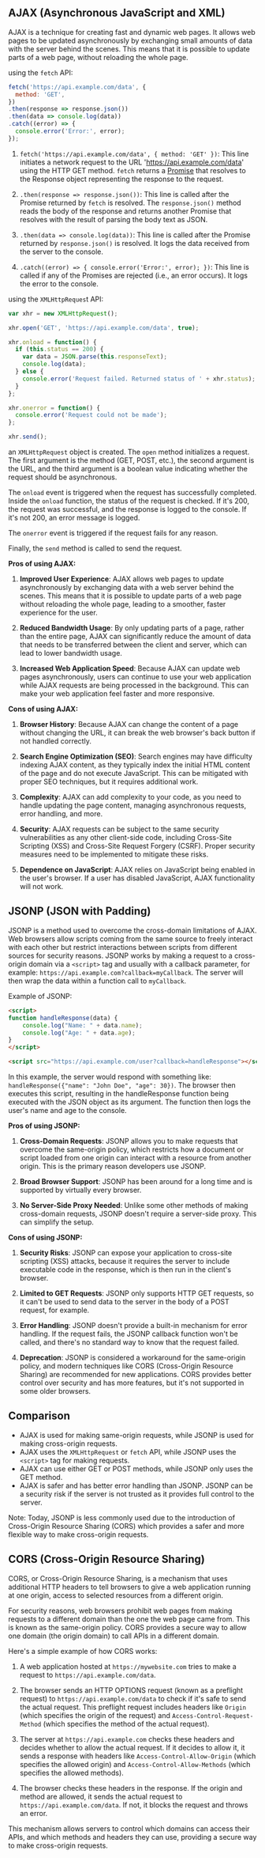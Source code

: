 ## AJAX (Asynchronous JavaScript and XML)

AJAX is a technique for creating fast and dynamic web pages. It allows web pages to be updated asynchronously by exchanging small amounts of data with the server behind the scenes. This means that it is possible to update parts of a web page, without reloading the whole page.

using the `fetch` API:
```javascript
fetch('https://api.example.com/data', {
  method: 'GET', 
})
.then(response => response.json())
.then(data => console.log(data))
.catch((error) => {
  console.error('Error:', error);
});
```
1. `fetch('https://api.example.com/data', { method: 'GET' })`: This line initiates a network request to the URL 'https://api.example.com/data' using the HTTP GET method. `fetch` returns a [Promise](./async-await-promises.md) that resolves to the Response object representing the response to the request.

2. `.then(response => response.json())`: This line is called after the Promise returned by `fetch` is resolved. The `response.json()` method reads the body of the response and returns another Promise that resolves with the result of parsing the body text as JSON.

3. `.then(data => console.log(data))`: This line is called after the Promise returned by `response.json()` is resolved. It logs the data received from the server to the console.

4. `.catch((error) => { console.error('Error:', error); })`: This line is called if any of the Promises are rejected (i.e., an error occurs). It logs the error to the console.


using the `XMLHttpReques`t API:
```javascript
var xhr = new XMLHttpRequest();

xhr.open('GET', 'https://api.example.com/data', true);

xhr.onload = function() {
  if (this.status == 200) {
    var data = JSON.parse(this.responseText);
    console.log(data);
  } else {
    console.error('Request failed. Returned status of ' + xhr.status);
  }
};

xhr.onerror = function() {
  console.error('Request could not be made');
};

xhr.send();
```

an `XMLHttpRequest` object is created. The `open` method initializes a request. The first argument is the method (GET, POST, etc.), the second argument is the URL, and the third argument is a boolean value indicating whether the request should be asynchronous.

The `onload` event is triggered when the request has successfully completed. Inside the `onload` function, the status of the request is checked. If it's 200, the request was successful, and the response is logged to the console. If it's not 200, an error message is logged.

The `onerror` event is triggered if the request fails for any reason.

Finally, the `send` method is called to send the request.

**Pros of using AJAX:**

1. **Improved User Experience**: AJAX allows web pages to update asynchronously by exchanging data with a web server behind the scenes. This means that it is possible to update parts of a web page without reloading the whole page, leading to a smoother, faster experience for the user.

2. **Reduced Bandwidth Usage**: By only updating parts of a page, rather than the entire page, AJAX can significantly reduce the amount of data that needs to be transferred between the client and server, which can lead to lower bandwidth usage.

3. **Increased Web Application Speed**: Because AJAX can update web pages asynchronously, users can continue to use your web application while AJAX requests are being processed in the background. This can make your web application feel faster and more responsive.

**Cons of using AJAX:**

1. **Browser History**: Because AJAX can change the content of a page without changing the URL, it can break the web browser's back button if not handled correctly.

2. **Search Engine Optimization (SEO)**: Search engines may have difficulty indexing AJAX content, as they typically index the initial HTML content of the page and do not execute JavaScript. This can be mitigated with proper SEO techniques, but it requires additional work.

3. **Complexity**: AJAX can add complexity to your code, as you need to handle updating the page content, managing asynchronous requests, error handling, and more.

4. **Security**: AJAX requests can be subject to the same security vulnerabilities as any other client-side code, including Cross-Site Scripting (XSS) and Cross-Site Request Forgery (CSRF). Proper security measures need to be implemented to mitigate these risks.

5. **Dependence on JavaScript**: AJAX relies on JavaScript being enabled in the user's browser. If a user has disabled JavaScript, AJAX functionality will not work.


## JSONP (JSON with Padding)

JSONP is a method used to overcome the cross-domain limitations of AJAX. Web browsers allow scripts coming from the same source to freely interact with each other but restrict interactions between scripts from different sources for security reasons. JSONP works by making a request to a cross-origin domain via a `<script>` tag and usually with a callback parameter, for example: `https://api.example.com?callback=myCallback`. The server will then wrap the data within a function call to `myCallback`.

Example of JSONP:

```html
<script>
function handleResponse(data) {
    console.log("Name: " + data.name);
    console.log("Age: " + data.age);
}
</script>

<script src="https://api.example.com/user?callback=handleResponse"></script>
```
In this example, the server would respond with something like: `handleResponse({"name": "John Doe", "age": 30})`. The browser then executes this script, resulting in the handleResponse function being executed with the JSON object as its argument. The function then logs the user's name and age to the console.

**Pros of using JSONP:**

1. **Cross-Domain Requests**: JSONP allows you to make requests that overcome the same-origin policy, which restricts how a document or script loaded from one origin can interact with a resource from another origin. This is the primary reason developers use JSONP.

2. **Broad Browser Support**: JSONP has been around for a long time and is supported by virtually every browser.

3. **No Server-Side Proxy Needed**: Unlike some other methods of making cross-domain requests, JSONP doesn't require a server-side proxy. This can simplify the setup.

**Cons of using JSONP:**

1. **Security Risks**: JSONP can expose your application to cross-site scripting (XSS) attacks, because it requires the server to include executable code in the response, which is then run in the client's browser.

2. **Limited to GET Requests**: JSONP only supports HTTP GET requests, so it can't be used to send data to the server in the body of a POST request, for example.

3. **Error Handling**: JSONP doesn't provide a built-in mechanism for error handling. If the request fails, the JSONP callback function won't be called, and there's no standard way to know that the request failed.

4. **Deprecation**: JSONP is considered a workaround for the same-origin policy, and modern techniques like CORS (Cross-Origin Resource Sharing) are recommended for new applications. CORS provides better control over security and has more features, but it's not supported in some older browsers.

## Comparison

- AJAX is used for making same-origin requests, while JSONP is used for making cross-origin requests.
- AJAX uses the `XMLHttpRequest` or `fetch` API, while JSONP uses the `<script>` tag for making requests.
- AJAX can use either GET or POST methods, while JSONP only uses the GET method.
- AJAX is safer and has better error handling than JSONP. JSONP can be a security risk if the server is not trusted as it provides full control to the server.

Note: Today, JSONP is less commonly used due to the introduction of Cross-Origin Resource Sharing (CORS) which provides a safer and more flexible way to make cross-origin requests.

## CORS (Cross-Origin Resource Sharing)

CORS, or Cross-Origin Resource Sharing, is a mechanism that uses additional HTTP headers to tell browsers to give a web application running at one origin, access to selected resources from a different origin. 

For security reasons, web browsers prohibit web pages from making requests to a different domain than the one the web page came from. This is known as the same-origin policy. CORS provides a secure way to allow one domain (the origin domain) to call APIs in a different domain.

Here's a simple example of how CORS works:

1. A web application hosted at `https://mywebsite.com` tries to make a request to `https://api.example.com/data`.

2. The browser sends an HTTP OPTIONS request (known as a preflight request) to `https://api.example.com/data` to check if it's safe to send the actual request. This preflight request includes headers like `Origin` (which specifies the origin of the request) and `Access-Control-Request-Method` (which specifies the method of the actual request).

3. The server at `https://api.example.com` checks these headers and decides whether to allow the actual request. If it decides to allow it, it sends a response with headers like `Access-Control-Allow-Origin` (which specifies the allowed origin) and `Access-Control-Allow-Methods` (which specifies the allowed methods).

4. The browser checks these headers in the response. If the origin and method are allowed, it sends the actual request to `https://api.example.com/data`. If not, it blocks the request and throws an error.

This mechanism allows servers to control which domains can access their APIs, and which methods and headers they can use, providing a secure way to make cross-origin requests.


